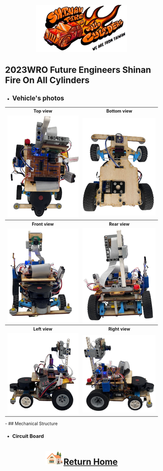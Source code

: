 <div align="center"><img src="../other/img/logo.png" width="300" alt=" logo"></div>

2023WRO Future Engineers Shinan Fire On All Cylinders  
=====
- ## Vehicle's photos
<div align="center">
<table>
  <tr align="center">
    <th>Top view</th>
    <th>Bottom view </th>

  </tr>
    <tr align="center">
    <td><img src="./img/up.png"  width = "400" alt="Top view" > </td>
    <td><img src="./img/down.png" width = "400" alt="Bottom view " ></td>
  </tr>
    <tr align="center">
    <th> Front view</th>
    <th>Rear view </th>
  </tr>
    </tr>
    <tr align="center">
    <td><img src="./img/front.png" width="400" alt="Front_view" ></td>
    <td><img src="./img/back.png" width="400" alt="Rear_view" ></td>
  </tr>
    <tr align="center">
    <th>Left view</th>
    <th>Right view</th>
  </tr>
    </tr>
    <tr align="center">
    <td><img src="./img/left.png" width = "400"  alt="Left_view"></td>
    <td> <img src="./img/right.png" width="400" alt="Right_view" ></td>
  </tr>
</table>
  
</div> 
- ## Mechanical Structure 


- ### Circuit Board



# <div align="center">![HOME](../other/img/Home.png)[Return Home](../)</div> 
